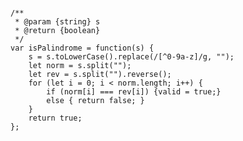 <pre><code>
/**
 * @param {string} s
 * @return {boolean}
 */
var isPalindrome = function(s) {
    s = s.toLowerCase().replace(/[^0-9a-z]/g, "");
    let norm = s.split("");
    let rev = s.split("").reverse();
    for (let i = 0; i < norm.length; i++) {
        if (norm[i] === rev[i]) {valid = true;} 
        else { return false; }
    }
    return true;
};
</code></pre>